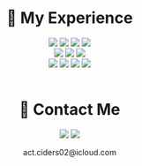 <div align="center"><H1>🌰 My Experience</H1></div>

<div align="center">
  <img src="https://img.shields.io/badge/Linux-FCC624?style=flat-square&logo=Linux&logoColor=black"/>
  <img src="https://img.shields.io/badge/KaliLinux-557C94?style=flat-square&logo=KaliLinux&logoColor=black"/>
  <img src="https://img.shields.io/badge/C++-00599C?style=flat-square&logo=C%2B%2B&logoColor=white"/>
  <img src="https://img.shields.io/badge/Python-3766AB?style=flat-square&logo=Python&logoColor=white"/><br>
  
  <img src="https://img.shields.io/badge/Apache-D22128?style=flat-square&logo=Apache&logoColor=black"/>
  <img src="https://img.shields.io/badge/PHP-777BB4?style=flat-square&logo=PHP&logoColor=black"/>
  <img src="https://img.shields.io/badge/MySQL-4479A1?style=flat-square&logo=MySQL&logoColor=black"/><br>
  
  <img src="https://img.shields.io/badge/HTML5-E34F26?style=flat-square&logo=HTML5&logoColor=black"/>
  <img src="https://img.shields.io/badge/CSS3-1572B6?style=flat-square&logo=CSS3&logoColor=black"/>
  <img src="https://img.shields.io/badge/JavaScript-F7DF1E?style=flat-square&logo=JavaScript&logoColor=black"/>
  <img src="https://img.shields.io/badge/React-61DAFB?style=flat-square&logo=React&logoColor=black"/><br>
</div><br>

<div align="center"><H1>💌 Contact Me</H1></div>

<div align="center">
  <a href="#"><img src="https://img.shields.io/badge/iCloud-3693F3?style=flat-square&logo=iCloud&logoColor=white"/></a>
  <a href="https://www.instagram.com/castanea02/"><img src="https://img.shields.io/badge/Instagram-E4405F?style=flat-square&logo=Instagram&logoColor=white"/></a>
  <p>act.ciders02@icloud.com</p>
</div>

